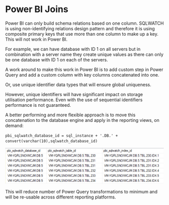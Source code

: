 # Power BI Joins

Power BI can only build schema relations based on one column. SQLWATCH is using non-identifying relations design pattern and therefore it is using composite primary keys that use more than one column to make up a key. This will not work in Power BI.

For example, we can have database with ID 1 on all servers but in combination with a server name they create unique values as there can only be one database with ID 1 on each of the servers. 

A work around to make this work in Power BI is to add custom step in Power Query and add a custom column with key columns concatenated into one.

Or, use unique identifier data types that will ensure global uniqueness. 

However, unique identifiers will have significant impact on storage utilisation performance. Even with the use of sequential identifiers performance is not guaranteed. 

A better performing and more flexible approach is to move this concatenation to the database engine and apply in the reporting views, on demand:

`pbi_sqlwatch_database_id = sql_instance + '.DB.' + convert(varchar(10),sqlwatch_database_id)`

![](../.gitbook/assets/image%20%282%29.png)

This will reduce number of Power Query transformations to minimum and will be re-usable across different reporting platforms. 

